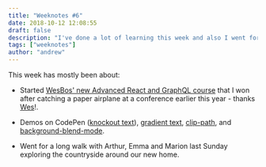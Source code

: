 ```yaml
---
title: "Weeknotes #6"
date: 2018-10-12 12:08:55
draft: false
description: "I've done a lot of learning this week and also I went for a big family walk last Sunday."
tags: ["weeknotes"]
author: "andrew"
---
```


This week has mostly been about:

- Started [WesBos' new Advanced React and GraphQL course](https://advancedreact.com/) that I won after catching a paper airplane at a conference earlier this year - thanks [Wes](https://twitter.com/wesbos)!.

- Demos on CodePen ([knockout text](https://codepen.io/bigandy/pen/xygaLQ)), [gradient text](https://codepen.io/bigandy/pen/ReoYzK), [clip-path](https://codepen.io/bigandy/pen/YJWyMw), and [background-blend-mode](https://codepen.io/ventureharbour/pen/wYgbLE).
- Went for a long walk with Arthur, Emma and Marion last Sunday exploring the countryside around our new home.
